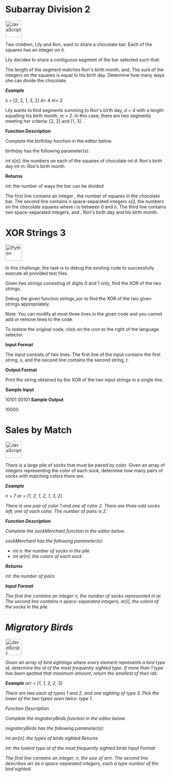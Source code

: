 # Subarray Division 2 
<a href="https://developer.mozilla.org/en-US/docs/Web/JavaScript" title="JavaScript"><img src="https://github.com/get-icon/geticon/raw/master/icons/javascript.svg" alt="JavaScript" width="51px" height="51px"></a>

Two children, Lily and Ron, want to share a chocolate bar. Each of the squares has an integer on it.

Lily decides to share a contiguous segment of the bar selected such that:

The length of the segment matches Ron's birth month, and,
The sum of the integers on the squares is equal to his birth day.
Determine how many ways she can divide the chocolate.

<b>*Example*</b>

<em>s = </em>[2, 2, 1, 3, 2]
<em>d</em>= 4
<em>m</em>= 2

Lily wants to find segments summing to Ron's birth day, <em>d = 4</em> with a length equalling his birth month, <em>m = 2</em>. In this case, there are two segments meeting her criteria: [2, 2] and [1, 3].

<b>Function Description</b>

Complete the birthday function in the editor below.

birthday has the following parameter(s):

int s[n]: the numbers on each of the squares of chocolate
int d: Ron's birth day
int m: Ron's birth month

<b>Returns</b>

int: the number of ways the bar can be divided

The first line contains an integer , the number of squares in the chocolate bar.
The second line contains <em>n</em> space-separated integers <em>s[i]</em>, the numbers on the chocolate squares where i is between 0 and <em>n</em>.
The third line contains two space-separated integers,  and , Ron's birth day and his birth month.

# XOR Strings 3

<a href="https://www.python.org/" title="Python"><img src="https://github.com/get-icon/geticon/raw/master/icons/python.svg" alt="Python" width="51px" height="51px"></a>

In this challenge, the task is to debug the existing code to successfully execute all provided test files.

Given two strings consisting of digits 0 and 1 only, find the XOR of the two strings.


Debug the given function strings_xor to find the XOR of the two given strings appropriately.

Note: You can modify at most three lines in the given code and you cannot add or remove lines to the code.

To restore the original code, click on the icon to the right of the language selector.

<b>Input Format</b>

The input consists of two lines. The first line of the input contains the first string, <em>s</em>, and the second line contains the second string, <em>t</em>.

<b>Output Format</b>

Print the string obtained by the XOR of the two input strings in a single line.

<b>Sample Input</b>

10101
00101
<b>Sample Output</b>

10000

# Sales by Match
<a href="https://developer.mozilla.org/en-US/docs/Web/JavaScript" title="JavaScript"><img src="https://github.com/get-icon/geticon/raw/master/icons/javascript.svg" alt="JavaScript" width="51px" height="51px"></a>

There is a large pile of socks that must be paired by color. Given an array of integers representing the color of each sock, determine how many pairs of socks with matching colors there are.

<b>*Example*</b>

<em>n = 7</em>
<em>ar = [1, 2, 1, 2, 1, 3, 2]

There is one pair of color 1 and one of color 2. There are three odd socks left, one of each color. The number of pairs is 2.

<b>Function Description</b>

Complete the sockMerchant function in the editor below.

sockMerchant has the following parameter(s):

<ul>
    <li>int n: the number of socks in the pile</li>
    <li>int ar[n]: the colors of each sock</li>
</ul>

<b>Returns</b>

int: the number of pairs

<b>Input Format</b>

The first line contains an integer <em>n</em>, the number of socks represented in <em>ar</em>.
The second line contains <em>n</em> space-separated integers, <em>ar[i]</em>, the colors of the socks in the pile.

# Migratory Birds
<a href="https://developer.mozilla.org/en-US/docs/Web/JavaScript" title="JavaScript"><img src="https://github.com/get-icon/geticon/raw/master/icons/javascript.svg" alt="JavaScript" width="51px" height="51px"></a>

Given an array of bird sightings where every element represents a bird type id, determine the id of the most frequently sighted type. If more than 1 type has been spotted that maximum amount, return the smallest of their ids.

<b>Example</b>
<em>arr = [1, 1, 2, 2, 3]</em>

There are two each of types 1 and 2, and one sighting of type 3. Pick the lower of the two types seen twice: type 1.

Function Description

Complete the migratoryBirds function in the editor below.

migratoryBirds has the following parameter(s):

int arr[n]: the types of birds sighted
Returns

int: the lowest type id of the most frequently sighted birds
Input Format

The first line contains an integer, <em>n</em>, the size of <em>arrr</em>.
The second line describes <em>arr</em> as <em>n</em> space-separated integers, each a type number of the bird sighted.
